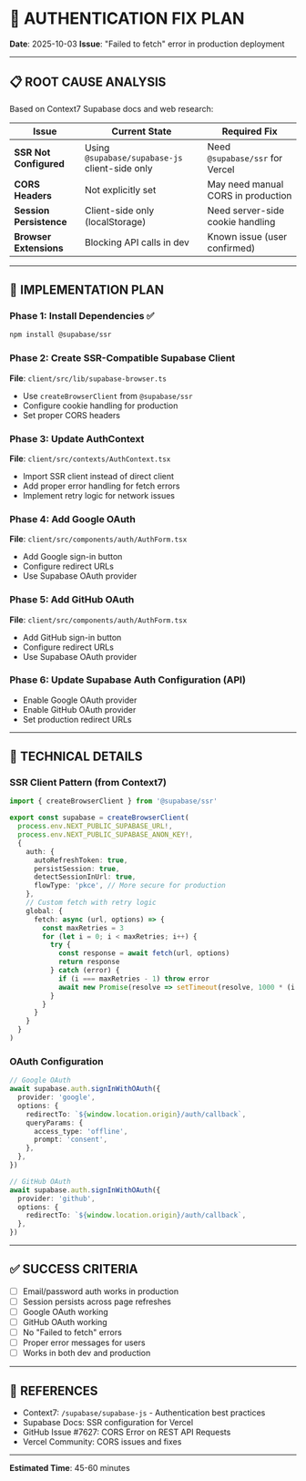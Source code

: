 # 🔧 AUTHENTICATION FIX PLAN

**Date**: 2025-10-03
**Issue**: "Failed to fetch" error in production deployment

---

## 📋 ROOT CAUSE ANALYSIS

Based on Context7 Supabase docs and web research:

| Issue | Current State | Required Fix |
|-------|---------------|--------------|
| **SSR Not Configured** | Using `@supabase/supabase-js` client-side only | Need `@supabase/ssr` for Vercel |
| **CORS Headers** | Not explicitly set | May need manual CORS in production |
| **Session Persistence** | Client-side only (localStorage) | Need server-side cookie handling |
| **Browser Extensions** | Blocking API calls in dev | Known issue (user confirmed) |

---

## 🎯 IMPLEMENTATION PLAN

### Phase 1: Install Dependencies ✅
```bash
npm install @supabase/ssr
```

### Phase 2: Create SSR-Compatible Supabase Client
**File**: `client/src/lib/supabase-browser.ts`
- Use `createBrowserClient` from `@supabase/ssr`
- Configure cookie handling for production
- Set proper CORS headers

### Phase 3: Update AuthContext
**File**: `client/src/contexts/AuthContext.tsx`
- Import SSR client instead of direct client
- Add proper error handling for fetch errors
- Implement retry logic for network issues

### Phase 4: Add Google OAuth
**File**: `client/src/components/auth/AuthForm.tsx`
- Add Google sign-in button
- Configure redirect URLs
- Use Supabase OAuth provider

### Phase 5: Add GitHub OAuth
**File**: `client/src/components/auth/AuthForm.tsx`
- Add GitHub sign-in button
- Configure redirect URLs
- Use Supabase OAuth provider

### Phase 6: Update Supabase Auth Configuration (API)
- Enable Google OAuth provider
- Enable GitHub OAuth provider
- Set production redirect URLs

---

## 📝 TECHNICAL DETAILS

### SSR Client Pattern (from Context7)
```typescript
import { createBrowserClient } from '@supabase/ssr'

export const supabase = createBrowserClient(
  process.env.NEXT_PUBLIC_SUPABASE_URL!,
  process.env.NEXT_PUBLIC_SUPABASE_ANON_KEY!,
  {
    auth: {
      autoRefreshToken: true,
      persistSession: true,
      detectSessionInUrl: true,
      flowType: 'pkce', // More secure for production
    },
    // Custom fetch with retry logic
    global: {
      fetch: async (url, options) => {
        const maxRetries = 3
        for (let i = 0; i < maxRetries; i++) {
          try {
            const response = await fetch(url, options)
            return response
          } catch (error) {
            if (i === maxRetries - 1) throw error
            await new Promise(resolve => setTimeout(resolve, 1000 * (i + 1)))
          }
        }
      }
    }
  }
)
```

### OAuth Configuration
```typescript
// Google OAuth
await supabase.auth.signInWithOAuth({
  provider: 'google',
  options: {
    redirectTo: `${window.location.origin}/auth/callback`,
    queryParams: {
      access_type: 'offline',
      prompt: 'consent',
    },
  },
})

// GitHub OAuth
await supabase.auth.signInWithOAuth({
  provider: 'github',
  options: {
    redirectTo: `${window.location.origin}/auth/callback`,
  },
})
```

---

## ✅ SUCCESS CRITERIA

- [ ] Email/password auth works in production
- [ ] Session persists across page refreshes
- [ ] Google OAuth working
- [ ] GitHub OAuth working
- [ ] No "Failed to fetch" errors
- [ ] Proper error messages for users
- [ ] Works in both dev and production

---

## 🔗 REFERENCES

- Context7: `/supabase/supabase-js` - Authentication best practices
- Supabase Docs: SSR configuration for Vercel
- GitHub Issue #7627: CORS Error on REST API Requests
- Vercel Community: CORS issues and fixes

---

**Estimated Time**: 45-60 minutes
